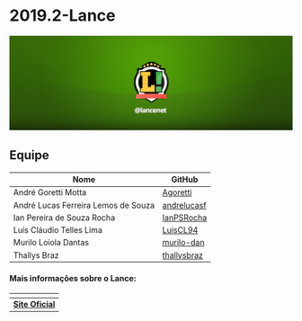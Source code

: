 # 2019.2-Lance
![Logo](docs/img/lance_capa.png)

## Equipe

| Nome                          | GitHub |
|-------------------------------|------------|
| André Goretti Motta | [Agoretti](https://github.com/Agoretti) |
| André Lucas Ferreira Lemos de Souza | [andrelucasf](https://github.com/andrelucasf) |
| Ian Pereira de Souza Rocha | [IanPSRocha](https://github.com/IanPSRocha) |
| Luís Cláudio Telles Lima | [LuisCL94](https://github.com/LuisCL94) |
| Murilo Loiola Dantas | [murilo-dan](https://github.com/murilo-dan) |
| Thallys Braz | [thallysbraz](https://github.com/thallysbraz) |

#### Mais informações sobre o Lance:

| <!-- --> |
|:---:|
|[**Site Oficial**](https://www.lance.com.br)|
